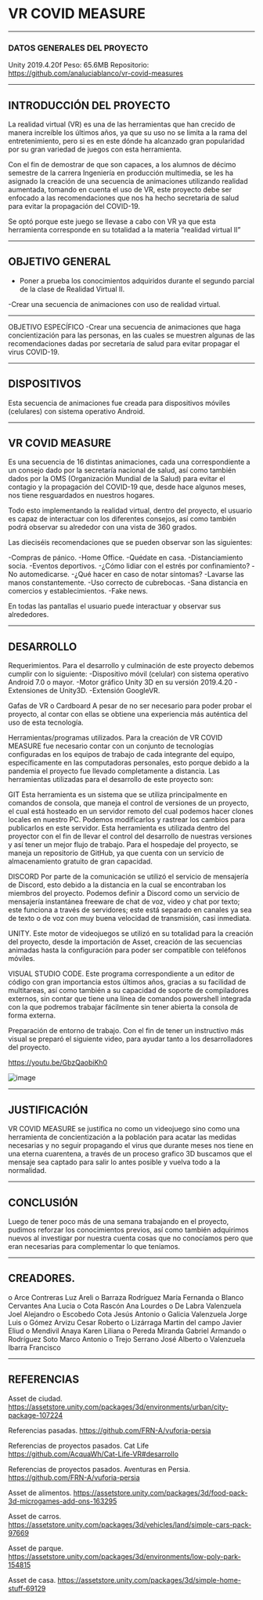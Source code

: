 # VR COVID MEASURE 

______________________________________

### DATOS GENERALES DEL PROYECTO
Unity 2019.4.20f
Peso: 65.6MB
Repositorio: https://github.com/analuciablanco/vr-covid-measures 

______________________________________

## INTRODUCCIÓN DEL PROYECTO
La realidad virtual (VR) es una de las herramientas que han crecido de manera increíble los últimos años, ya que su uso no se limita a la rama del entretenimiento, pero si es en este dónde ha alcanzado gran popularidad por su gran variedad de juegos con esta herramienta. 

Con el fin de demostrar de que son capaces, a los alumnos de décimo semestre de la carrera Ingeniería en producción multimedia, se les ha asignado la creación de una secuencia de animaciones utilizando realidad aumentada, tomando en cuenta el uso de VR, este proyecto
debe ser enfocado a las recomendaciones que nos ha hecho secretaria de salud para evitar la propagación del COVID-19.  

Se optó porque este juego se llevase a cabo con VR ya que esta herramienta corresponde en su totalidad a la materia “realidad virtual II”

______________________________________

## OBJETIVO GENERAL
- Poner a prueba los conocimientos adquiridos durante el segundo parcial de la clase de Realidad Virtual II.

-Crear una secuencia de animaciones con uso de realidad virtual.

______________________________________

OBJETIVO ESPECÍFICO
-Crear una secuencia de animaciones que haga concientización para las personas, en las cuales se muestren algunas de las recomendaciones dadas por secretaría de salud para evitar propagar el virus COVID-19.

______________________________________

## DISPOSITIVOS
Esta secuencia de animaciones fue creada para dispositivos móviles (celulares) con sistema operativo Android.

______________________________________

## VR COVID MEASURE
Es una secuencia de 16 distintas animaciones, cada una correspondiente a un consejo dado por la secretaría nacional de salud, así como también dados por la OMS (Organización Mundial de la Salud) para evitar el contagio y la propagación del COVID-19 que, desde hace algunos meses, nos tiene resguardados en nuestros hogares.

Todo esto implementando la realidad virtual, dentro del proyecto, el usuario es capaz de interactuar con los diferentes consejos, así como también podrá observar su alrededor con una vista de 360 grados.

Las dieciséis recomendaciones que se pueden observar son las siguientes:

-Compras de pánico.
-Home Office.
-Quédate en casa.
-Distanciamiento socia.
-Eventos deportivos.
-¿Cómo lidiar con el estrés por confinamiento?
-No automedicarse.
-¿Qué hacer en caso de notar síntomas? 
-Lavarse las manos constantemente.
-Uso correcto de cubrebocas.
-Sana distancia en comercios y establecimientos. 
-Fake news.

En todas las pantallas el usuario puede interactuar y observar sus alrededores.
  
______________________________________

## DESARROLLO 
Requerimientos.
Para el desarrollo y culminación de este proyecto debemos cumplir con lo siguiente: 
-Dispositivo móvil (celular) con sistema operativo Android 7.0 o mayor.
-Motor gráfico Unity 3D en su versión 2019.4.20
-Extensiones de Unity3D.
-Extensión GoogleVR.

Gafas de VR o Cardboard
A pesar de no ser necesario para poder probar el proyecto, al contar con ellas se obtiene una experiencia más auténtica del uso de esta tecnología. 

Herramientas/programas utilizados.
Para la creación de VR COVID MEASURE fue necesario contar con un conjunto de tecnologías configuradas en los equipos de trabajo de cada integrante del equipo, específicamente en las computadoras personales, esto porque debido a la pandemia el proyecto fue llevado completamente a distancia. Las herramientas utilizadas para el desarrollo de este proyecto son:

GIT Esta herramienta es un sistema que se utiliza principalmente en comandos de consola, que maneja el control de versiones de un proyecto, el cual está hosteado en un servidor remoto del cual podemos hacer clones locales en nuestro PC. Podemos modificarlos y rastrear los cambios para publicarlos en este servidor. Esta herramienta es utilizada dentro del proyector con el fin de llevar el control del desarrollo de nuestras versiones y así tener un mejor flujo de trabajo. Para el hospedaje del proyecto, se maneja un repositorio de GitHub, ya que cuenta con un servicio de almacenamiento gratuito de gran capacidad.

DISCORD Por parte de la comunicación se utilizó el servicio de mensajería de Discord, esto debido a la distancia en la cual se encontraban los miembros del proyecto. Podemos definir a Discord como un servicio de mensajería instantánea freeware de chat de voz, video y chat por texto; este funciona a través de servidores; este está separado en canales ya sea de texto o de voz con muy buena velocidad de transmisión, casi inmediata.

UNITY.  Este motor de videojuegos se utilizó en su totalidad para la creación del proyecto, desde la importación de Asset, creación de las secuencias animadas hasta la configuración para poder ser compatible con teléfonos móviles.

VISUAL STUDIO CODE. Este programa correspondiente a un editor de código con gran importancia estos últimos años, gracias a su facilidad de multitareas, así como también a su capacidad de soporte de compiladores externos, sin contar que tiene una línea de comandos powershell integrada con la que podremos trabajar fácilmente sin tener abierta la consola de forma externa.

Preparación de entorno de trabajo.
Con el fin de tener un instructivo más visual se preparó el siguiente video, para ayudar tanto a los desarrolladores del proyecto.

https://youtu.be/GbzQaobiKh0 

![image](https://user-images.githubusercontent.com/42253323/112255944-71bd3700-8c20-11eb-808b-90fe691e6fca.png)

______________________________________

## JUSTIFICACIÓN
VR COVID MEASURE se justifica no como un videojuego sino como una herramienta de concientización a la población para acatar las medidas necesarias y no seguir propagando el virus que durante meses nos tiene en una eterna cuarentena, a través de un proceso grafico 3D buscamos que el mensaje sea captado para salir lo antes posible y vuelva todo a la normalidad.

______________________________________

## CONCLUSIÓN
Luego de tener poco más de una semana trabajando en el proyecto, pudimos reforzar los conocimientos previos, así como también adquirimos nuevos al investigar por nuestra cuenta cosas que no conocíamos pero que eran necesarias para complementar lo que teníamos. 

______________________________________

## CREADORES.

o	Arce Contreras Luz Areli
o	Barraza Rodríguez María Fernanda
o	Blanco Cervantes Ana Lucia
o	Cota Rascón Ana Lourdes
o	De Labra Valenzuela Joel Alejandro
o	Escobedo Cota Jesús Antonio
o	Galicia Valenzuela Jorge Luis
o	Gómez Arvizu Cesar Roberto
o	Lizárraga Martin del campo Javier Eliud
o	Mendivil Anaya Karen Liliana 
o	Pereda Miranda Gabriel Armando
o	Rodríguez Soto Marco Antonio
o	Trejo Serrano José Alberto
o	Valenzuela Ibarra Francisco

______________________________________

## REFERENCIAS
Asset de ciudad.
https://assetstore.unity.com/packages/3d/environments/urban/city-package-107224 

Referencias pasadas.
https://github.com/FRN-A/vuforia-persia 

Referencias de proyectos pasados. Cat Life
https://github.com/AcquaWh/Cat-Life-VR#desarrollo 

Referencias de proyectos pasados.  Aventuras en Persia.
https://github.com/FRN-A/vuforia-persia 

Asset de alimentos.
https://assetstore.unity.com/packages/3d/food-pack-3d-microgames-add-ons-163295 

Asset de carros.
https://assetstore.unity.com/packages/3d/vehicles/land/simple-cars-pack-97669 

Asset de parque.
https://assetstore.unity.com/packages/3d/environments/low-poly-park-154815 

Asset de casa.
https://assetstore.unity.com/packages/3d/simple-home-stuff-69129

